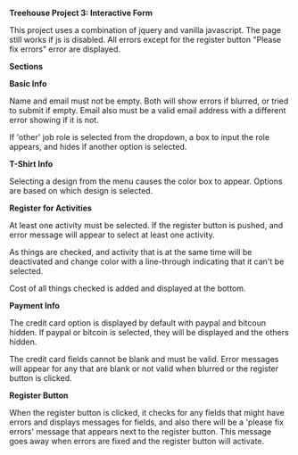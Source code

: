 **Treehouse Project 3: Interactive Form**

This project uses a combination of jquery and vanilla javascript. The page still works if js is disabled. All errors except for the register button "Please fix errors" error are displayed.

**Sections**

**Basic Info**

Name and email must not be empty. Both will show errors if blurred, or tried to submit if empty. Email also must be a valid email address with a different error showing if it is not.

If 'other' job role is selected from the dropdown, a box to input the role appears, and hides if another option is selected.

**T-Shirt Info**

Selecting a design from the menu causes the color box to appear. Options are based on which design is selected.

**Register for Activities**

At least one activity must be selected. If the register button is pushed, and error message will appear to select at least one activity.

As things are checked, and activity that is at the same time will be deactivated and change color with a line-through indicating that it can't be selected.

Cost of all things checked is added and displayed at the bottom.

**Payment Info**

The credit card option is displayed by default with paypal and bitcoun hidden. If paypal or bitcoin is selected, they will be displayed and the others hidden.

The credit card fields cannot be blank and must be valid. Error messages will appear for any that are blank or not valid when blurred or the register button is clicked.

**Register Button**

When the register button is clicked, it checks for any fields that might have errors and displays messages for fields, and also there will be a 'please fix errors' message that appears next to the register button. This message goes away when errors are fixed and the register button will activate.




